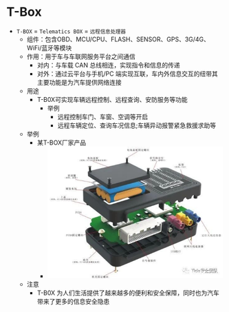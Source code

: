 # T-Box

* `T-BOX` = `Telematics BOX` = `远程信息处理器`
  * 组件：包含OBD、MCU/CPU、FLASH、SENSOR、GPS、3G/4G、WiFi/蓝牙等模块
  * 作用：用于车与车联网服务平台之间通信
    * 对内：与车载 CAN 总线相连，实现指令和信息的传递
    * 对外：通过云平台与手机/PC 端实现互联，车内外信息交互的纽带其主要功能是为汽车提供网络连接
  * 用途
    * T-B0X可实现车辆远程控制、远程查询、安防服务等功能
      * 举例
        * 远程控制车门、车窗、空调等开启
        * 远程车辆定位、查询车况信息;车辆异动报警紧急救援求助等
  * 举例
    * 某T-BOX厂家产品
      * ![some_tbox_product](../../assets/img/some_tbox_product.jpg)
  * 注意
    * T-B0X 为人们生活提供了越来越多的便利和安全保障，同时也为汽车带来了更多的信息安全隐患
